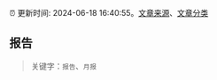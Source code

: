 :alarm_clock: 更新时间: 2024-06-18 16:40:55。[文章来源](/README.md)、[文章分类](/TAGS.md)

## 报告


> 关键字：`报告`、`月报`




